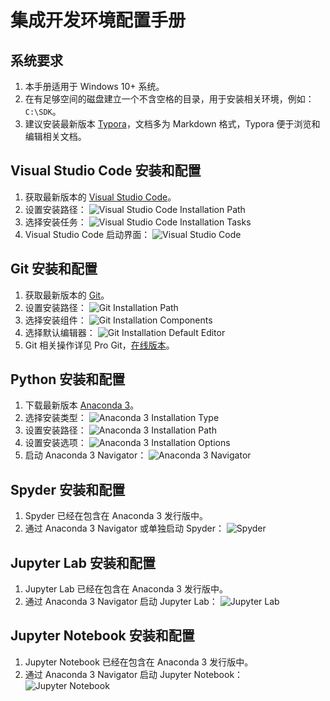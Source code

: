 # 集成开发环境配置手册

## 系统要求

1. 本手册适用于 Windows 10+ 系统。
2. 在有足够空间的磁盘建立一个不含空格的目录，用于安装相关环境，例如：`C:\SDK`。
3. 建议安装最新版本 [Typora](http://typora.io)，文档多为 Markdown 格式，Typora 便于浏览和编辑相关文档。

## Visual Studio Code 安装和配置

1. 获取最新版本的 [Visual Studio Code](https://code.visualstudio.com/)。
2. 设置安装路径：
    ![Visual Studio Code Installation Path](images/ide-preparation/visual-studio-code-installation-path.png)
3. 选择安装任务：
    ![Visual Studio Code Installation Tasks](images/ide-preparation/visual-studio-code-installation-tasks.png)
4. Visual Studio Code 启动界面：
    ![Visual Studio Code](images/ide-preparation/visual-studio-code-dark-en.png)

## Git 安装和配置

1. 获取最新版本的 [Git](https://git-scm.com/)。
2. 设置安装路径：
    ![Git Installation Path](images/ide-preparation/git-installation-path.png)
3. 选择安装组件：
    ![Git Installation Components](images/ide-preparation/git-installation-components.png)
4. 选择默认编辑器：
    ![Git Installation Default Editor](images/ide-preparation/git-installation-default-editor.png)
5. Git 相关操作详见 Pro Git，[在线版本](https://git-scm.com/book/zh/v2)。

## Python 安装和配置

1. 下载最新版本 [Anaconda 3](https://www.anaconda.com/download/)。
2. 选择安装类型：
    ![Anaconda 3 Installation Type](images/ide-preparation/anaconda3-installation-type.png)
3. 设置安装路径：
    ![Anaconda 3 Installation Path](images/ide-preparation/anaconda3-installation-path.png)
4. 设置安装选项：
    ![Anaconda 3 Installation Options](images/ide-preparation/anaconda3-installation-options.png)
5. 启动 Anaconda 3 Navigator：
    ![Anaconda 3 Navigator](images/ide-preparation/anaconda3-navigator.png)

## Spyder 安装和配置

1. Spyder 已经在包含在 Anaconda 3 发行版中。
2. 通过 Anaconda 3 Navigator 或单独启动 Spyder：
    ![Spyder](images/ide-preparation/spyder-ide-light-en.png)

## Jupyter Lab 安装和配置

1. Jupyter Lab 已经在包含在 Anaconda 3 发行版中。
2. 通过 Anaconda 3 Navigator 启动 Jupyter Lab：
    ![Jupyter Lab](images/ide-preparation/jupyter-lab-light.png)

## Jupyter Notebook 安装和配置

1. Jupyter Notebook 已经在包含在 Anaconda 3 发行版中。
2. 通过 Anaconda 3 Navigator 启动 Jupyter Notebook：
    ![Jupyter Notebook](images/ide-preparation/jupyter-notebook-light.png)

